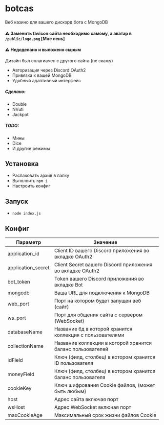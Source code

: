 # botcas
Веб казино для вашего дискорд бота с MongoDB
#### ⚠️ Заменить favicon сайта необходимо самому, а аватар в `/public/logo.png` \[Мне лень]
#### ⚠️ Недоделано и выложено сырым

Дизайн был сплагиачен с другого сайта (не скажу)
- Авторизация через Discord OAuth2
- Привязка к вашей MongoDB 
- Удобный адаптивный интерфейс

##### Сделано:
- Double
- NVuti
- Jackpot
##### TODO:
- Мины
- Dice
- И другие режимы


## Установка
- Распаковать архив в папку
- Выполнить `npm i`
- Настроить конфиг

## Запуск
- `node index.js`

## Конфиг
| Параметр           | Значение                                                    |
| ------------------ | ----------------------------------------------------------- |
| application_id     | Client ID вашего Discord приложения во вкладке OAuth2       |
| application_secret | Client Secret вашего Discord приложения во вкладке OAuth2   |
| bot_token          | Token вашего Discord приложения во вкладке Bot              |
| mongodb            | Ваша URL для подключения к MongoDB                          |
| web_port           | Порт на котором будет запущен веб (сайт)                    |
| ws_port            | Порт для общения сайта с сервером (WebSocket)               |
| databaseName       | Название бд в которой хранится коллекция с пользователями   |
| collectionName     | Название коллекции в которой хранится баланс пользователей  |
| idField            | Ключ (филд, столбец) в котором хранится ID пользователя     |
| moneyField         | Ключ (филд, столбец) в котором хранится баланс пользователя |
| cookieKey          | Ключ шифрования Cookie файлов, (может быть любым)           |
| host               | Адрес сайта включая порт                                    |
| wsHost             | Адрес WebSocket включая порт                                |
| maxCookieAge       | Максимальный срок жизни файлов Cookie                       |
